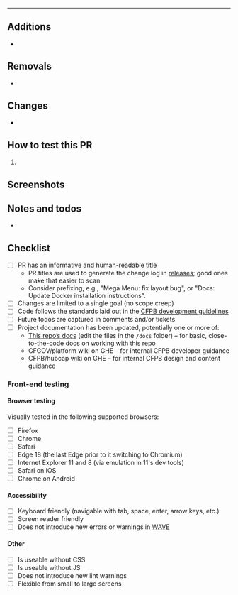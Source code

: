 <!-- Enter an explanation of what the pull request does and why. -->


---

<!-- Feel free to delete any sections that are not applicable to this PR. -->


## Additions

-


## Removals

-


## Changes

-


## How to test this PR

1.


## Screenshots


## Notes and todos

-


## Checklist

<!-- Feel free to delete any checkboxes that are not applicable to this PR. -->

- [ ] PR has an informative and human-readable title
  - PR titles are used to generate the change log in [releases](../../releases); good ones make that easier to scan.
  - Consider prefixing, e.g., "Mega Menu: fix layout bug", or "Docs: Update Docker installation instructions".
- [ ] Changes are limited to a single goal (no scope creep)
- [ ] Code follows the standards laid out in the [CFPB development guidelines](https://github.com/cfpb/development)
- [ ] Future todos are captured in comments and/or tickets
- [ ] Project documentation has been updated, potentially one or more of:
  - [This repo’s docs](https://cfpb.github.io/cfgov-refresh/) (edit the files in the `/docs` folder) – for basic, close-to-the-code docs on working with this repo
  - CFGOV/platform wiki on GHE – for internal CFPB developer guidance
  - CFPB/hubcap wiki on GHE – for internal CFPB design and content guidance

### Front-end testing

<!--
When new (or significantly modified) front-end functionality is present, the following things should be tested.
Feel free to delete this section if not applicable to this PR.
-->

#### Browser testing

Visually tested in the following supported browsers:
- [ ] Firefox
- [ ] Chrome
- [ ] Safari
- [ ] Edge 18 (the last Edge prior to it switching to Chromium)
- [ ] Internet Explorer 11 and 8 (via emulation in 11's dev tools)
- [ ] Safari on iOS
- [ ] Chrome on Android

<!--
Further guidance on browser support can be found at:
https://github.com/cfpb/development/blob/master/guides/browser-support.md
-->

#### Accessibility

- [ ] Keyboard friendly (navigable with tab, space, enter, arrow keys, etc.)
- [ ] Screen reader friendly
- [ ] Does not introduce new errors or warnings in [WAVE](https://wave.webaim.org/extension/)

#### Other

- [ ] Is useable without CSS
- [ ] Is useable without JS
- [ ] Does not introduce new lint warnings
- [ ] Flexible from small to large screens
